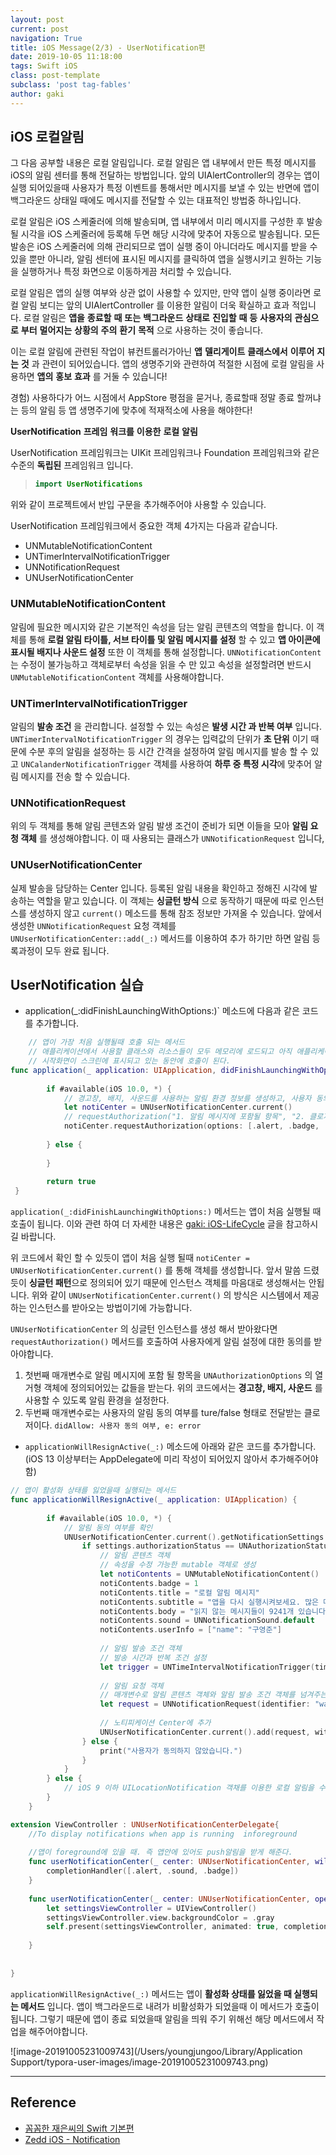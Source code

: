 ```yaml
---
layout: post
current: post
navigation: True
title: iOS Message(2/3) - UserNotification편
date: 2019-10-05 11:18:00
tags: Swift iOS
class: post-template
subclass: 'post tag-fables'
author: gaki
---  
```



## iOS 로컬알림

그 다음 공부할 내용은 로컬 알림입니다. 로컬 알림은 앱 내부에서 만든 특정 메시지를 iOS의 알림 센터를 통해 전달하는 방법입니다. 앞의 UIAlertController의 경우는 앱이 실행 되어있을때 사용자가 특정 이벤트를 통해서만 메시지를 보낼 수 있는 반면에 앱이 백그라운드 상태일 때에도 메시지를 전달할 수 있는 대표적인 방법중 하나입니다.  

로컬 알림은 iOS 스케줄러에 의해 발송되며, 앱 내부에서 미리 메시지를 구성한 후 발송될 시각을 iOS 스케줄러에 등록해 두면 해당 시각에 맞추어 자동으로 발송됩니다. 모든 발송은 iOS 스케줄러에 의해 관리되므로 앱이 실행 중이 아니더라도 메시지를 받을 수 있을 뿐만 아니라, 알림 센터에 표시된 메시지를 클릭하여 앱을 실행시키고 원하는 기능을 실행하거나 특정 화면으로 이동하게끔 처리할 수 있습니다.  

로컬 알림은 앱의 실행 여부와 상관 없이 사용할 수 있지만, 만약 앱이 실행 중이라면 로컬 알림 보디는 앞의 UIAlertController 를 이용한 알림이 더욱 확실하고 효과 적입니다. 로컬 알림은 **앱을** **종료할** **때** **또는** **백그라운드** **상태로** **진입할** **때** **등** **사용자의** **관심으로** **부터** **멀어지는** **상황의** **주의** **환기** **목적**  으로 사용하는 것이 좋습니다.   

이는 로컬 알림에 관련된 작업이 뷰컨트롤러가아닌 **앱** **델리게이트** **클래스에서** **이루어** **지는** **것** 과 관련이 되어있습니다. 앱의 생명주기와 관련하여 적절한 시점에 로컬 알림을 사용하면 **앱의** **홍보** **효과** 를 거둘 수 있습니다!  

경험) 사용하다가 어느 시점에서 AppStore 평점을 묻거나, 종료할때 정말 종료 할꺼냐는 등의 알림 등 앱 생명주기에 맞추에 적재적소에 사용을 해야한다! 



**UserNotification** **프레임** **워크를** **이용한** **로컬** **알림**  

UserNotification 프레임워크는 UIKit 프레임워크나 Foundation 프레임워크와 같은 수준의 **독립된** 프레임워크 입니다.

> ```swift
> import UserNotifications
> ```

위와 같이 프로젝트에서 반입 구문을 추가해주어야 사용할 수 있습니다. 

UserNotification 프레임워크에서 중요한 객체 4가지는 다음과 같습니다.

- UNMutableNotificationContent
- UNTimerIntervalNotificationTrigger
- UNNotificationRequest
- UNUserNotificationCenter

### UNMutableNotificationContent 

알림에 필요한 메시지와 같은 기본적인 속성을 담는 알림 콘텐츠의 역할을 합니다. 이 객체를 통해 **로컬 알림 타이틀, 서브 타이틀 및 알림 메시지를 설정** 할 수 있고 **앱 아이콘에 표시될 배지나 사운드 설정** 또한 이 객체를 통해 설정합니다. `UNNotificationContent` 는 수정이 불가능하고 객체로부터 속성을 읽을 수 만 있고 속성을 설정할려면 반드시 `UNMutableNotificationContent` 객체를 사용해야합니다.  



### UNTimerIntervalNotificationTrigger  

알림의 **발송 조건** 을 관리합니다. 설정할 수 있는 속성은 **발생 시간 과 반복 여부** 입니다. `UNTimerIntervalNotificationTrigger` 의 경우는 입력값의 단위가 **초 단위** 이기 때문에 수분 후의 알림을 설정하는 등 시간 간격을 설정하여 알림 메시지를 발송 할 수 있고 `UNCalanderNotificationTrigger` 객체를 사용하여 **하루 중 특정 시각**에 맞추어 알림 메시지를 전송 할 수 있습니다.



### UNNotificationRequest

 위의 두 객체를 통해 알림 콘텐츠와 알림 발생 조건이 준비가 되면 이들을 모아 **알림 요청 객체** 를 생성해야합니다. 이 때 사용되는 클래스가 `UNNotificationRequest` 입니다,



### UNUserNotificationCenter

실제 발송을 담당하는 Center 입니다. 등록된 알림 내용을 확인하고 정해진 시각에 발송하는 역할을 맡고 있습니다. 이 객체는 **싱글턴 방식** 으로 동작하기 때문에 따로 인스턴스를 생성하지 않고 `current()` 메소드를 통해 참조 정보만 가져올 수 있습니다. 앞에서 생성한 `UNNotificationRequest` 요청 객체를  `UNUserNotificationCenter::add(_:)` 메서드를 이용하여 추가 하기만 하면 알림 등록과정이 모두 완료 됩니다.



## UserNotification 실습  

- application(_:didFinishLaunchingWithOptions:)` 메소드에 다음과 같은 코드를 추가합니다.  

```swift
    // 앱이 가장 처음 실행될때 호출 되는 메서드
    // 애플리케이션에서 사용할 클래스와 리소스들이 모두 메모리에 로드되고 아직 애플리케이션의 첫 화면을 모바일 디바이스에 띄우기 직전
    // 시작화면이 스크린에 표시되고 있는 동안에 호출이 된다.
func application(_ application: UIApplication, didFinishLaunchingWithOptions launchOptions: [UIApplication.LaunchOptionsKey: Any]?) -> Bool {
        
        if #available(iOS 10.0, *) {
            // 경고창, 배지, 사운드를 사용하는 알림 환경 정보를 생성하고, 사용자 동의 여부 창을 실행
            let notiCenter = UNUserNotificationCenter.current()
          	// requestAuthorization("1. 알림 메시지에 포함될 항목", "2. 클로저")
            notiCenter.requestAuthorization(options: [.alert, .badge, .sound]) { (didAllow, e) in }
        
        } else {
            
        }
        
        return true
 }

```



`application(_:didFinishLaunchingWithOptions:)` 메서드는 앱이 처음 실행될 때 호출이 됩니다. 이와 관련 하여 더 자세한 내용은 [gaki: iOS-LifeCycle](https://gaki2745.github.io/Second-Post) 글을 참고하시길 바랍니다. 

위 코드에서 확인 할 수 있듯이 앱이 처음 실행 될때 `notiCenter = UNUserNotificationCenter.current()` 를 통해 객체를 생성합니다. 앞서 말씀 드렸듯이 **싱글턴 패턴**으로 정의되어 있기 때문에 인스턴스 객체를 마음대로 생성해서는 안됩니다. 위와 같이 `UNUserNotificationCenter.current()` 의 방식은 시스템에서 제공하는 인스턴스를 받아오는 방법이기에 가능합니다.  

`UNUserNotificationCenter` 의 싱글턴 인스턴스를 생성 해서 받아왔다면 `requestAuthorization()` 메서드를 호출하여 사용자에게 알림 설정에 대한 동의를 받아야합니다. 

1. 첫번째 매개변수로 알림 메시지에 포함 될 항목을 `UNAuthorizationOptions` 의 열거형 객체에 정의되어있는 값들을  받는다. 위의 코드에서는 **경고창, 배지, 사운드** 를 사용할 수 있도록 알림 환경을 설정한다.
2. 두번째 매개변수로는 사용자의 알림 동의 여부를 ture/false 형태로 전달받는 클로저이다. `didAllow: 사용자 동의 여부, e: error`   



- `applicationWillResignActive(_:)` 메소드에 아래와 같은 코드를 추가합니다. (iOS 13 이상부터는 AppDelegate에 미리 작성이 되어있지 않아서 추가해주어야 함)

```swift
// 앱이 활성화 상태를 잃었을때 실행되는 메서드
func applicationWillResignActive(_ application: UIApplication) {
        
        if #available(iOS 10.0, *) {
            // 알림 동의 여부를 확인
            UNUserNotificationCenter.current().getNotificationSettings { (settings) in
                if settings.authorizationStatus == UNAuthorizationStatus.authorized {
                    // 알림 콘텐츠 객체
                    // 속성을 수정 가능한 mutable 객체로 생성
                    let notiContents = UNMutableNotificationContent()
                    notiContents.badge = 1
                    notiContents.title = "로컬 알림 메시지"
                    notiContents.subtitle = "앱을 다시 실행시켜보세요. 많은 메시지들이 도착했습니다."
                    notiContents.body = "읽지 않는 메시지들이 9241개 있습니다."
                    notiContents.sound = UNNotificationSound.default
                    notiContents.userInfo = ["name": "구영준"]
                    
                    // 알림 발송 조건 객체
                    // 발송 시간과 반복 조건 설정
                    let trigger = UNTimeIntervalNotificationTrigger(timeInterval: 5, repeats: false)
                    
                    // 알림 요청 객체
                    // 매개변수로 알림 콘텐츠 객체와 알림 발송 조건 객체를 넘겨주는 것을 확인 가능
                    let request = UNNotificationRequest(identifier: "wakeup", content: notiContents, trigger: trigger)
                    
                    // 노티피케이션 Center에 추가
                    UNUserNotificationCenter.current().add(request, withCompletionHandler: nil)
                } else {
                    print("사용자가 동의하지 않았습니다.")
                }
            }
        } else {
            // iOS 9 이하 UILocationNotification 객채를 이용한 로컬 알림을 수행해야하는 코드 작성
        }
    }

extension ViewController : UNUserNotificationCenterDelegate{
    //To display notifications when app is running  inforeground
    
    //앱이 foreground에 있을 때. 즉 앱안에 있어도 push알림을 받게 해준다.
    func userNotificationCenter(_ center: UNUserNotificationCenter, willPresent notification: UNNotification, withCompletionHandler completionHandler: @escaping (UNNotificationPresentationOptions) -> Void) {
        completionHandler([.alert, .sound, .badge])
    }
    
    func userNotificationCenter(_ center: UNUserNotificationCenter, openSettingsFor notification: UNNotification?) {
        let settingsViewController = UIViewController()
        settingsViewController.view.backgroundColor = .gray
        self.present(settingsViewController, animated: true, completion: nil)
        
    }
    
    
}


```



`applicationWillResignActive(_:)` 메서드는 앱이 **활성화 상태를 잃었을 때 실행되는 메서드** 입니다. 앱이 백그라운드로 내려가 비활성화가 되었을때 이 메서드가 호출이 됩니다. 그렇기 때문에 앱이 종료 되었을때 알림을 띄워 주기 위해선 해당 메서드에서 작업을 해주어야합니다.

![image-20191005231009743](/Users/youngjungoo/Library/Application Support/typora-user-images/image-20191005231009743.png)





<hr>

## Reference

- [꼼꼼한 재은씨의 Swift 기본편](https://book.naver.com/bookdb/book_detail.nhn?bid=12320111)
- [Zedd iOS - Notification](https://zeddios.tistory.com/589)
